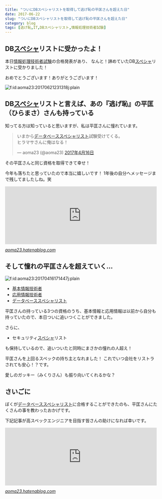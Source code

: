 ```yaml
---
title: "ついにDBスペシャリストを取得して逃げ恥の平匡さんを超えた日"
date: 2017-06-22
slug: "ついにDBスペシャリストを取得して逃げ恥の平匡さんを超えた日"
category: blog
tags: [逃げ恥,IT,DBスペシャリスト,情報処理技術者試験]
---
```

<h2>DB<a class="keyword" href="http://d.hatena.ne.jp/keyword/%A5%B9%A5%DA%A5%B7%A5%E3">スペシャ</a>リストに受かったよ！</h2>
<p>本日<a class="keyword" href="http://d.hatena.ne.jp/keyword/%BE%F0%CA%F3%BD%E8%CD%FD%B5%BB%BD%D1%BC%D4%BB%EE%B8%B3">情報処理技術者試験</a>の合格発表があり、 なんと！諦めていたDB<a class="keyword" href="http://d.hatena.ne.jp/keyword/%A5%B9%A5%DA%A5%B7%A5%E3">スペシャ</a>リストに受かりました！</p>
<p>おめでとうございます！ありがとうございます！</p>
<p><img src="https://cdn-ak.f.st-hatena.com/images/fotolife/n/naoqoo23/20170621/20170621231318.jpg" alt="f:id:aoma23:20170621231318j:plain" title="f:id:aoma23:20170621231318j:plain" class="hatena-fotolife" itemprop="image" /></p>
<h2>DB<a class="keyword" href="http://d.hatena.ne.jp/keyword/%A5%B9%A5%DA%A5%B7%A5%E3">スペシャ</a>リストと言えば、あの『逃げ恥』の平匡（ひらまさ）さんも持っている</h2>
<p>知ってる方は知っていると思いますが、私は平匡さんに憧れています。</p>
<blockquote class="twitter-tweet" data-lang="ja">
<p dir="ltr" lang="ja">いまから<a class="keyword" href="http://d.hatena.ne.jp/keyword/%A5%C7%A1%BC%A5%BF%A5%D9%A1%BC%A5%B9%A5%B9%A5%DA%A5%B7%A5%E3%A5%EA%A5%B9%A5%C8">データベーススペシャリスト</a>試験受けてくる。<br />ヒラマサさんに俺はなる！</p>
— aoma23 (@aoma23) <a href="https://twitter.com/aoma23/status/853401288595259392">2017年4月16日</a></blockquote>
<p>
<script async="" src="//platform.twitter.com/widgets.js" charset="utf-8"></script>
</p>
<p>その平匡さんと同じ資格を取得できて幸せ！</p>
<p>今年も落ちたと思っていたので本当に嬉しいです！ 1年後の自分へメッセージまで残してましたしね。笑</p>
<p><iframe class="embed-card embed-blogcard" style="display: block; width: 100%; height: 190px; max-width: 500px; margin: 10px 0px;" title="DBスペシャリスト試験受けてきた＆1年後の自分へ。 - 青魔道士SEのブログ" src="https://hatenablog-parts.com/embed?url=https%3A%2F%2Faoma23.hatenablog.jp%2Fentry%2F2017%2F04%2F16%2F171939" frameborder="0" scrolling="no"></iframe><cite class="hatena-citation"><a href="https://aoma23.hatenablog.jp/entry/2017/04/16/171939">aoma23.hatenablog.com</a></cite></p>
<h2>そして憧れの平匡さんを超えていく…</h2>
<p><img src="https://cdn-ak.f.st-hatena.com/images/fotolife/n/naoqoo23/20170416/20170416171447.jpg" alt="f:id:aoma23:20170416171447j:plain" title="f:id:aoma23:20170416171447j:plain" class="hatena-fotolife" itemprop="image" /></p>
<ul>
<li><a class="keyword" href="http://d.hatena.ne.jp/keyword/%B4%F0%CB%DC%BE%F0%CA%F3%B5%BB%BD%D1%BC%D4">基本情報技術者</a></li>
<li><a class="keyword" href="http://d.hatena.ne.jp/keyword/%B1%FE%CD%D1%BE%F0%CA%F3%B5%BB%BD%D1%BC%D4">応用情報技術者</a></li>
<li><a class="keyword" href="http://d.hatena.ne.jp/keyword/%A5%C7%A1%BC%A5%BF%A5%D9%A1%BC%A5%B9%A5%B9%A5%DA%A5%B7%A5%E3%A5%EA%A5%B9%A5%C8">データベーススペシャリスト</a></li>
</ul>
<p>平匡さんの持っている3つの資格のうち、基本情報と応用情報は以前から自分も持っていたので、本日ついに追いつくことができました。</p>
<p>さらに、</p>
<ul>
<li>セキュリティ<a class="keyword" href="http://d.hatena.ne.jp/keyword/%A5%B9%A5%DA%A5%B7%A5%E3">スペシャ</a>リスト</li>
</ul>
<p>も保持しているので、追いついたと同時にまさかの憧れの人超え！</p>
<p>平匡さんを上回るスペックの持ち主となれました！ これでいつ会社をリストラされても安心！？です。</p>
<p>愛しのガッキー（みくりさん）も振り向いてくれるかな？</p>
<h2>さいごに</h2>
<p>ぼくが<a class="keyword" href="http://d.hatena.ne.jp/keyword/%A5%C7%A1%BC%A5%BF%A5%D9%A1%BC%A5%B9%A5%B9%A5%DA%A5%B7%A5%E3%A5%EA%A5%B9%A5%C8">データベーススペシャリスト</a>に合格することができたのも、平匡さんにたくさんの事を教わったおかげです。</p>
<p>下記記事が高スペックエンジニアを目指す皆さんの助けになれば幸いです。</p>
<p><iframe class="embed-card embed-blogcard" style="display: block; width: 100%; height: 190px; max-width: 500px; margin: 10px 0px;" title="【逃げ恥】エンジニア平匡さんに学んだ7つのこと - 青魔道士SEのブログ" src="https://hatenablog-parts.com/embed?url=https%3A%2F%2Faoma23.hatenablog.jp%2Fentry%2F2016%2F12%2F21%2F010303" frameborder="0" scrolling="no"></iframe><cite class="hatena-citation"><a href="https://aoma23.hatenablog.jp/entry/2016/12/21/010303">aoma23.hatenablog.com</a></cite></p>
